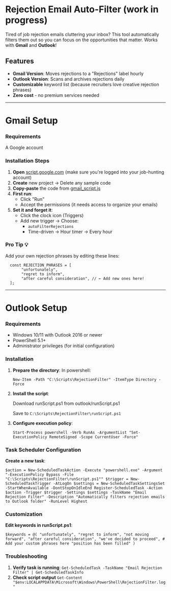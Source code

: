 # Rejection Email Auto-Filter (work in progress)

Tired of job rejection emails cluttering your inbox? This tool automatically filters them out so you can focus on the opportunities that matter. Works with **Gmail** and **Outlook**!

## Features
- **Gmail Version**: Moves rejections to a "Rejections" label hourly
- **Outlook Version**: Scans and archives rejections daily
- **Customizable** keyword list (because recruiters love creative rejection phrases)
- **Zero cost** - no premium services needed

---

# Gmail Setup

### Requirements
A Google account  

### Installation Steps
1. **Open** [script.google.com](https://script.google.com/) (make sure you're logged into your job-hunting account)
2. **Create** new project → Delete any sample code
3. **Copy-paste** the code from [gmail_script.js](gmail_script.js)
4. **First run**:
   - Click "Run"
   - Accept the permissions (it needs access to organize your emails)
5. **Set it and forget it**:
   - Click the clock icon (Triggers)
   - Add new trigger → Choose:
     - `autoFilterRejections`
     - Time-driven → Hour timer → Every hour

### Pro Tip 💡
Add your own rejection phrases by editing these lines:

      const REJECTION_PHRASES = [
           "unfortunately",
           "regret to inform",
           "after careful consideration", // ← Add new ones here!
      ];

---

# Outlook Setup

### Requirements
- Windows 10/11 with Outlook 2016 or newer
- PowerShell 5.1+
- Administrator privileges (for initial configuration)

### Installation
1. **Prepare the directory**:
In powershell:

   `New-Item -Path "C:\Scripts\RejectionFilter" -ItemType Directory -Force`
   
3. **Install the script**:
   
   Download runScript.ps1 from outlook/runScript.ps1
   
   Save to `C:\Scripts\RejectionFilter\runScript.ps1`
   
5. **Configure execution policy**:
   
   `Start-Process powershell -Verb RunAs -ArgumentList "Set-ExecutionPolicy RemoteSigned -Scope CurrentUser -Force"`

### Task Scheduler Configuration
**Create a new task**:
   
   `
      $action = New-ScheduledTaskAction -Execute "powershell.exe" -Argument "-ExecutionPolicy Bypass -File "C:\Scripts\RejectionFilter\runScript.ps1""
      $trigger = New-ScheduledTaskTrigger -AtLogOn
      $settings = New-ScheduledTaskSettingsSet -StartWhenAvailable -DontStopOnIdleEnd
      Register-ScheduledTask -Action $action -Trigger $trigger -Settings $settings -TaskName "Email Rejection Filter" -Description "Automatically filters rejection emails to Outlook folder" -RunLevel Highest
   `

### Customization
**Edit keywords in runScript.ps1**:

   `
   $keywords = @(
       "unfortunately",
       "regret to inform",
       "not moving forward",
       "after careful consideration",
       "we've decided to proceed",
       # Add your custom phrases here
       "position has been filled"
   )
   `

### Troubleshooting

1. **Verify task is running**:
   `Get-ScheduledTask -TaskName "Email Rejection Filter" | Get-ScheduledTaskInfo`
2. **Check script output**
   `Get-Content "$env:LOCALAPPDATA\Microsoft\Windows\PowerShell\RejectionFilter.log"`
      
